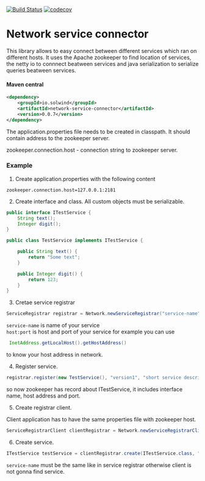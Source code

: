 [![Build Status](https://travis-ci.org/thesolwind/network-service-connector.svg?branch=master)](https://travis-ci.org/thesolwind/network-service-connector)
[![codecov](https://codecov.io/gh/thesolwind/network-service-connector/branch/master/graph/badge.svg)](https://codecov.io/gh/thesolwind/network-service-connector)
# Network service connector

This library allows to easy connect between different services which ran on different hosts. It uses the Apache zookeeper to find location of services, the netty io to connnect beatween services and java serialization to serialize queries beatween services.

#### Maven central
```xml
<dependency>
    <groupId>io.solwind</groupId>
    <artifactId>network-service-connector</artifactId>
    <version>0.0.7</version>
</dependency>
```

The application.properties file needs to be created in classpath. 
It should contain address to the zookeeper server.

zookeeper.connection.host - connection string to zookeeper server.<br/>

### Example
1. Create application.properties with the following content
```properties
zookeeper.connection.host=127.0.0.1:2181
```

2. Create interface and class. All custom objects must be serializable.
```java
public interface ITestService {
    String text();
    Integer digit();
}

public class TestService implements ITestService {

    public String text() {
        return "Some text";
    }

    public Integer digit() {
        return 123;
    }
}
```

3. Cretae service registrar
```java
ServiceRegistrar registrar = Network.newServiceRegistrar("service-name", "host:port", new ZookeeperDiscoveryConnector(), new NettyIoRmiConnectorServer());
```
`service-name` is name of your service<br/>
`host:port` is host and port of your service for example you can use
```java
 InetAddress.getLocalHost().getHostAddress()
```
to know your host address in network.

4. Register service.
```java
registrar.register(new TestService(), "version1", "short service description");
```
so now zookeeper has record about ITestService, it includes interface name, host address and port.

5. Create registrar client.

Client application has to have the same properties file with zookeeper host.
```java
ServiceRegistrarClient clientRegistrar = Network.newServiceRegistrarClient(new ZookeeperDiscoveryConnector());
```

6. Create service.
```java
ITestService testService = clientRegistrar.create(ITestService.class, "service-name", new NettyIoRmiConnectorClient());
```
`service-name` must be the same like in service registrar otherwise client is not gonna find service.
